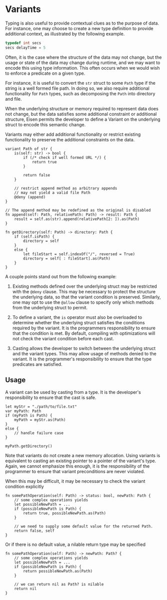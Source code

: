 # Variants
Typing is also useful to provide contextual clues as to the purpose of data. For instance, one may choose to create a new type definition to provide additional context, as illustrated by the following example.

```c
typedef int secs
secs delayTime = 5
```

Often, it is the case where the structure of the data may not change, but the usage or state of the data may change during runtime, and we may want to encode this using type information. This often occurs when we would wish to enforce a predicate on a given type.

For instance, it is useful to convert the `str` struct to some `Path` type if the string is a well formed file path. In doing so, we also require additional functionality for `Path` types, such as decomposing the `Path` into directory and file.

When the underlying structure or memory required to represent data does not change, but the data satisfies some additional constraint or additional structure, Eisen permits the developer to define a Variant on the underlying struct to encode this semantic change.

Variants may either add additional functionality or restrict existing functionality to preserve the additional constraints on the data.

```eisen
variant Path of str {
    is(self: str) -> bool {
        if (/* check if well formed URL */) {
            return true
        }

        return false
    }

    // restrict append method as arbitrary appends
    // may not yield a valid file Path
    @deny (append)
}

// The append method may be redefined as the original is disabled
fn append(self: Path, relativePath: Path) -> result: Path {
    result = self.as(str).append(relativePath[2: ]).as(Path)
}

fn getDirectory(self: Path) -> directory: Path {
    if (self.isPath) {
        directory = self
    }
    else {
        let fileStart = self.indexOf("/", reversed = True)
        directory = self[ : fileStart].as(Path)
    }
}
```

A couple points stand out from the following example:

1. Existing methods defined over the underlying struct may be restricted with the `@deny` clause. This may be necessary to protect the structure the underlying data, so that the variant condition is preserved. Similarly, one may opt to use the `@allow` clause to specify only which methods from the underlying struct to permit.

2. To define a variant, the `is` operator must also be overloaded to determine whether the underlying struct satisfies the conditions required by the variant. It is the programmers responsibility to ensure that the condition is met. By default, compiling with optimizations will not check the variant condition before each cast.

3. Casting allows the developer to switch between the underlying struct and the variant types. This may allow usage of methods denied to the variant. It is the programmer's responsibility to ensure that the type predicates are satisfied.

## Usage
A variant can be used by casting from a type. It is the developer's responsibility to ensure that the cast is safe.

```eisen
let myStr = "./path/to/file.txt"
var myPath: Path
if (myPath is Path) {
    myPath = myStr.as(Path)
}
else {
    // handle failure case
}

myPath.getDirectory()
```

Note that variants do not create a new memory allocation. Using variants is equivalent to casting an existing pointer to a pointer of the variant's type. Again, we cannot emphasize this enough, it is the responsibility of the programmer to ensure that variant preconditions are never violated. 

When this may be difficult, it may be necessary to check the variant condition explicitly

```eisen
fn somePathOperation(self: Path) -> status: bool, newPath: Path {
    // some complex operations yields
    let possibleNewPath = ...
    if (possibleNewPath is Path) {
        return true, possibleNewPath.as(Path)
    }

    // we need to supply some default value for the returned Path.
    return false, self
}
```

Or if there is no default value, a nilable return type may be specified

```eisen
fn somePathOperation(self: Path) -> newPath: Path? {
    // some complex operations yields
    let possibleNewPath = ...
    if (possibleNewPath is Path) {
        return possibleNewPath.as(Path)
    }

    // we can return nil as Path? is nilable
    return nil
}
```